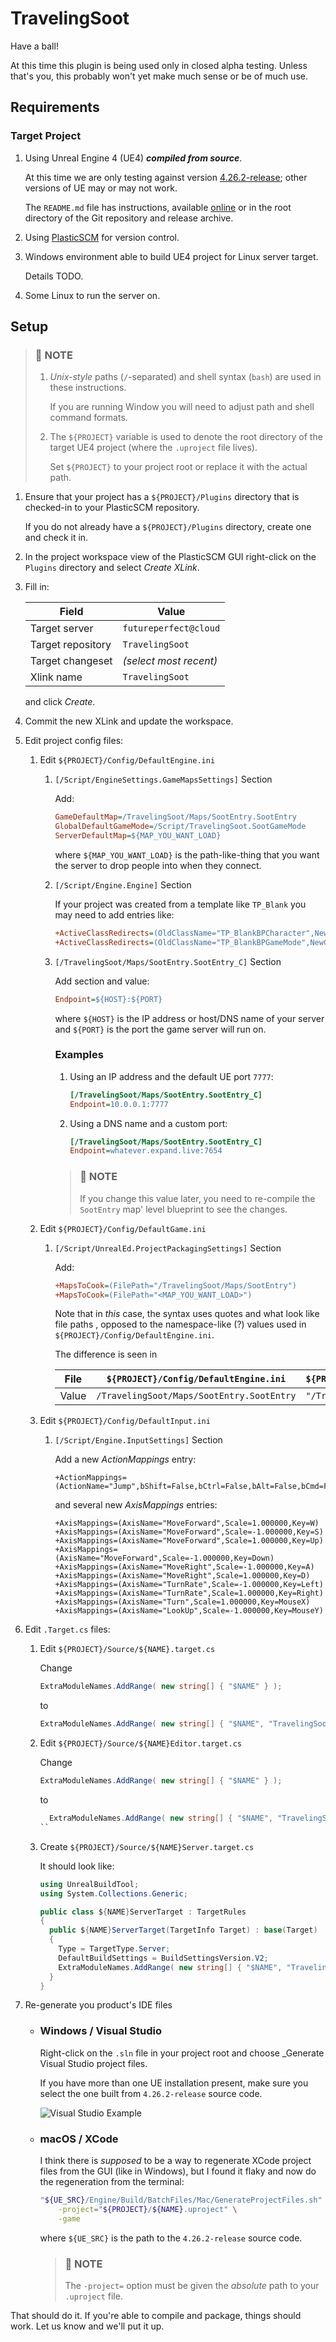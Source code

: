 TravelingSoot
==============================================================================

Have a ball!

At this time this plugin is being used only in closed alpha testing. Unless 
that's you, this probably won't yet make much sense or be of much use.

Requirements
------------------------------------------------------------------------------
### Target Project ###

1.  Using Unreal Engine 4 (UE4) **_compiled from source_**.
    
    At this time we are only testing against version [4.26.2-release][UE4
    4.26.2-release]; other versions of UE may or may not work.
    
    The `README.md` file has instructions, available [online][UE4 README] or in
    the root directory of the Git repository and release archive.

    [UE4 4.26.2-release]: https://github.com/EpicGames/UnrealEngine/releases/tag/4.26.2-release
    [UE4 README]: https://github.com/EpicGames/UnrealEngine/blob/4.26.2-release/README.md#getting-up-and-running
    
2.  Using [PlasticSCM][] for version control.
    
    [PlasticSCM]: https://www.plasticscm.com
    
3.  Windows environment able to build UE4 project for Linux server target.
    
    Details TODO.
    
4.  Some Linux to run the server on.

Setup
------------------------------------------------------------------------------

> ### 📢 NOTE ###
> 
> 1.  _Unix-style_ paths (`/`-separated) and shell syntax (`bash`) are used in
>     these instructions.
>     
>     If you are running Window you will need to adjust path and shell command
>     formats.
>     
> 2.  The `${PROJECT}` variable is used to denote the root directory of the target
>     UE4 project (where the `.uproject` file lives).
>     
>     Set `${PROJECT}` to your project root or replace it with the actual path.
>     

1.  Ensure that your project has a `${PROJECT}/Plugins` directory that is
    checked-in to your PlasticSCM repository.
    
    If you do not already have a `${PROJECT}/Plugins` directory, create one and 
    check it in.
    
2.  In the project workspace view of the PlasticSCM GUI right-click on the
    `Plugins` directory and select _Create XLink_.
    
3.  Fill in:
    
    |       Field       |         Value          |
    | ----------------- | ---------------------- |
    | Target server     | `futureperfect@cloud`  |
    | Target repository | `TravelingSoot`        |
    | Target changeset  | _(select most recent)_ |
    | Xlink name        | `TravelingSoot`        |
    
    and click _Create_.

4.  Commit the new XLink and update the workspace.
    
5.  Edit project config files:
    
    1.  Edit `${PROJECT}/Config/DefaultEngine.ini`
        
        1.  `[/Script/EngineSettings.GameMapsSettings]` Section
            
            Add:
            
            ```ini
            GameDefaultMap=/TravelingSoot/Maps/SootEntry.SootEntry
            GlobalDefaultGameMode=/Script/TravelingSoot.SootGameMode
            ServerDefaultMap=${MAP_YOU_WANT_LOAD}
            ```
            
            where `${MAP_YOU_WANT_LOAD}` is the path-like-thing that you want the
            server to drop people into when they connect.
            
        2.  `[/Script/Engine.Engine]` Section
            
            If your project was created from a template like `TP_Blank` you
            may need to add entries like:
            
            ```ini
            +ActiveClassRedirects=(OldClassName="TP_BlankBPCharacter",NewClassName="SootCharacter")
            +ActiveClassRedirects=(OldClassName="TP_BlankBPGameMode",NewClassName="SootGameMode")
            ```
            
        3.  `[/TravelingSoot/Maps/SootEntry.SootEntry_C]` Section
            
            Add section and value:
            
            ```ini
            Endpoint=${HOST}:${PORT}
            ```
            
            where `${HOST}` is the IP address or host/DNS name of your server
            and `${PORT}` is the port the game server will run on.
            
            ### Examples ####
            
            1.  Using an IP address and the default UE port `7777`:
                
                ```ini
                [/TravelingSoot/Maps/SootEntry.SootEntry_C]
                Endpoint=10.0.0.1:7777
                ```
                
            2.  Using a DNS name and a custom port:
                
                ```ini
                [/TravelingSoot/Maps/SootEntry.SootEntry_C]
                Endpoint=whatever.expand.live:7654
                ```
                
            > ### 📢 NOTE ###
            > 
            > If you change this value later, you need to re-compile
            > the `SootEntry` map' level blueprint to see the changes.
            
    2.  Edit `${PROJECT}/Config/DefaultGame.ini`
        
        1.  `[/Script/UnrealEd.ProjectPackagingSettings]` Section
            
            Add:
            
            ```ini
            +MapsToCook=(FilePath="/TravelingSoot/Maps/SootEntry")
            +MapsToCook=(FilePath="<MAP_YOU_WANT_LOAD>")
            ```
            
            Note that in _this_ case, the syntax uses quotes and what look like
            file paths , opposed to the namespace-like (?) values used in
            `${PROJECT}/Config/DefaultEngine.ini`.
            
            The difference is seen in
            
            | File  |    `${PROJECT}/Config/DefaultEngine.ini`    | `${PROJECT}/Config/DefaultGame.ini` |
            | ----- | ----------------------------------------- | --------------------------------- |
            | Value | `/TravelingSoot/Maps/SootEntry.SootEntry` | `"/TravelingSoot/Maps/SootEntry"` |
      
      3.  Edit `${PROJECT}/Config/DefaultInput.ini`
          
          1.  `[/Script/Engine.InputSettings]` Section
              
              Add a new _ActionMappings_ entry:
              
                  +ActionMappings=(ActionName="Jump",bShift=False,bCtrl=False,bAlt=False,bCmd=False,Key=SpaceBar)
              
              and several new _AxisMappings_ entries:
              
                  +AxisMappings=(AxisName="MoveForward",Scale=1.000000,Key=W)
                  +AxisMappings=(AxisName="MoveForward",Scale=-1.000000,Key=S)
                  +AxisMappings=(AxisName="MoveForward",Scale=1.000000,Key=Up)
                  +AxisMappings=(AxisName="MoveForward",Scale=-1.000000,Key=Down)
                  +AxisMappings=(AxisName="MoveRight",Scale=-1.000000,Key=A)
                  +AxisMappings=(AxisName="MoveRight",Scale=1.000000,Key=D)
                  +AxisMappings=(AxisName="TurnRate",Scale=-1.000000,Key=Left)
                  +AxisMappings=(AxisName="TurnRate",Scale=1.000000,Key=Right)
                  +AxisMappings=(AxisName="Turn",Scale=1.000000,Key=MouseX)
                  +AxisMappings=(AxisName="LookUp",Scale=-1.000000,Key=MouseY)
          
            
  6.  Edit `.Target.cs` files:
      
      1.  Edit `${PROJECT}/Source/${NAME}.target.cs`
          
          Change
          
          ```cs
          ExtraModuleNames.AddRange( new string[] { "$NAME" } );
          ```
          
          to
          
          ```cs
          ExtraModuleNames.AddRange( new string[] { "$NAME", "TravelingSoot" } );
          ```
          
      2.  Edit `${PROJECT}/Source/${NAME}Editor.target.cs`
          
          Change
          
          ```cs
          ExtraModuleNames.AddRange( new string[] { "$NAME" } );
          ```
          
          to
          
          ```cs
            ExtraModuleNames.AddRange( new string[] { "$NAME", "TravelingSoot" } );
          ``
          
      3.  Create `${PROJECT}/Source/${NAME}Server.target.cs`
          
          It should look like:
          
          ```cs
          using UnrealBuildTool;
          using System.Collections.Generic;

          public class ${NAME}ServerTarget : TargetRules
          {
            public ${NAME}ServerTarget(TargetInfo Target) : base(Target)
            {
              Type = TargetType.Server;
              DefaultBuildSettings = BuildSettingsVersion.V2;
              ExtraModuleNames.AddRange( new string[] { "$NAME", "TravelingSoot" } );
            }
          }
          ```
        
7.  Re-generate you product's IDE files
    
    -   ### Windows / Visual Studio ###
        
        Right-click on the `.sln` file in your project root and choose
        _Generate Visual Studio project files.
        
        If you have more than one UE installation present, make sure you select
        the one built from `4.26.2-release` source code.
        
        ![Visual Studio Example](https://docs.unrealengine.com/Images/InteractiveExperiences/Networking/HowTo/DedicatedServers/GenerateProjectFiles.webp)
        
    -   ### macOS / XCode ###
        
        I think there is _supposed_ to be a way to regenerate XCode project
        files from the GUI (like in Windows), but I found it flaky and now do
        the regeneration from the terminal:
        
        ```bash
        "${UE_SRC}/Engine/Build/BatchFiles/Mac/GenerateProjectFiles.sh" \
            -project="${PROJECT}/${NAME}.uproject" \
            -game
        ```
        
        where `${UE_SRC}` is the path to the `4.26.2-release` source code.
        
        > ### 📢 NOTE ###
        > 
        > The `-project=` option must be given the _absolute_ path to your
        > `.uproject` file.

That should do it. If you're able to compile and package, things should work.
Let us know and we'll put it up.
